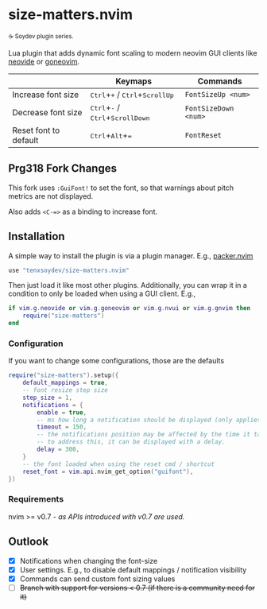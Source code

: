 # size-matters.nvim

<sub>☕ Soydev plugin series.<sub>

Lua plugin that adds dynamic font scaling to modern neovim GUI clients like [neovide][1] or [goneovim][2].

|                       | **Keymaps**                                                          | **Commands**         |
| --------------------- | -------------------------------------------------------------------- | -------------------- |
| Increase font size    | <kbd>Ctrl</kbd>+<kbd>+</kbd> / <kbd>Ctrl</kbd>+<kbd>ScrollUp</kbd>   | `FontSizeUp <num>`   |
| Decrease font size    | <kbd>Ctrl</kbd>+<kbd>-</kbd> / <kbd>Ctrl</kbd>+<kbd>ScrollDown</kbd> | `FontSizeDown <num>` |
| Reset font to default | <kbd>Ctrl</kbd>+<kbd>Alt</kbd>+<kbd>=</kbd>                          | `FontReset`          |

## Prg318 Fork Changes

This fork uses `:GuiFont!` to set the font, so that warnings about pitch metrics are not displayed.

Also adds `<C-=>` as a binding to increase font.

## Installation

A simple way to install the plugin is via a plugin manager. E.g., [packer.nvim][3]

```lua
use "tenxsoydev/size-matters.nvim"
```

Then just load it like most other plugins. Additionally, you can wrap it in a condition to only be loaded when using a GUI client. E.g.,

```lua
if vim.g.neovide or vim.g.goneovim or vim.g.nvui or vim.g.gnvim then
	require("size-matters")
end
```

### Configuration

If you want to change some configurations, those are the defaults

```lua
require("size-matters").setup({
	default_mappings = true,
	-- font resize step size
	step_size = 1,
	notifications = {
		enable = true,
		-- ms how long a notification should be displayed (only applies if notify is used)
		timeout = 150,
		-- the notifications position may be affected by the time it takes for the client to re-render
		-- to address this, it can be displayed with a delay.
		delay = 300,
	}
	-- the font loaded when using the reset cmd / shortcut
	reset_font = vim.api.nvim_get_option("guifont"),
})
```

### Requirements

nvim >= v0.7 _- as APIs introduced with v0.7 are used._

## Outlook

- [x] Notifications when changing the font-size
- [x] User settings. E.g., to disable default mappings / notification visibility
- [x] Commands can send custom font sizing values
- [ ] ~~Branch with support for versions \< 0.7 (if there is a community need for it)~~

[1]: https://github.com/neovide/neovide
[2]: https://github.com/akiyosi/goneovim
[3]: https://github.com/wbthomason/packer.nvim
